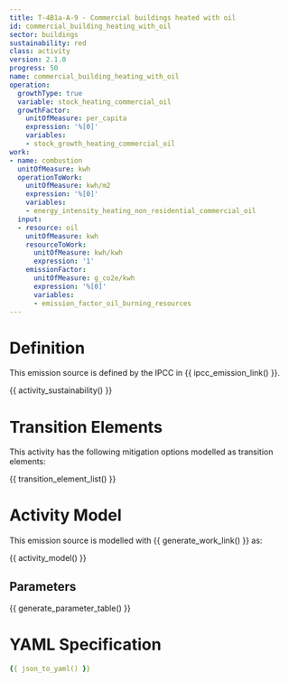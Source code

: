```yaml
---
title: T-4B1a-A-9 - Commercial buildings heated with oil
id: commercial_building_heating_with_oil
sector: buildings
sustainability: red
class: activity
version: 2.1.0
progress: 50
name: commercial_building_heating_with_oil
operation:
  growthType: true
  variable: stock_heating_commercial_oil
  growthFactor:
    unitOfMeasure: per_capita
    expression: '%[0]'
    variables:
    - stock_growth_heating_commercial_oil
work:
- name: combustion
  unitOfMeasure: kwh
  operationToWork:
    unitOfMeasure: kwh/m2
    expression: '%[0]'
    variables:
    - energy_intensity_heating_non_residential_commercial_oil
  input:
  - resource: oil
    unitOfMeasure: kwh
    resourceToWork:
      unitOfMeasure: kwh/kwh
      expression: '1'
    emissionFactor:
      unitOfMeasure: g_co2e/kwh
      expression: '%[0]'
      variables:
      - emission_factor_oil_burning_resources
---
```

# Definition
This emission source is defined by the IPCC in {{ ipcc_emission_link() }}.


{{ activity_sustainability() }}

# Transition Elements

This activity has the following mitigation options modelled as transition elements:

{{ transition_element_list() }}

# Activity Model
This emission source is modelled with {{ generate_work_link() }} as:

{{ activity_model() }}

## Parameters

{{ generate_parameter_table() }}

# YAML Specification

```yaml
{{ json_to_yaml() }}
```